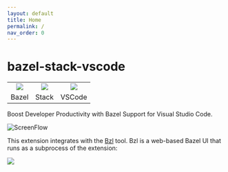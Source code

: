 ```yaml
---
layout: default
title: Home
permalink: /
nav_order: 0
---
```


# bazel-stack-vscode

<table><tr>
<td style="text-align: center"><img src="https://upload.wikimedia.org/wikipedia/en/thumb/7/7d/Bazel_logo.svg/240px-Bazel_logo.svg.png" style="max-width: 120px" /></td>
<td style="text-align: center"><img src="https://user-images.githubusercontent.com/50580/78734740-486ba400-7906-11ea-89fa-f207544de185.png" style="max-width: 100px"  /></td>
<td style="text-align: center"><img src="https://user-images.githubusercontent.com/29654835/27530004-e789a11e-5a13-11e7-8a34-870da7e678ac.PNG" style="max-width: 120px"  /></td>
</tr><tr>
<td style="text-align: center">Bazel</td>
<td style="text-align: center">Stack</td>
<td style="text-align: center">VSCode</td>
</tr></table>

Boost Developer Productivity with Bazel Support for Visual Studio Code.

![ScreenFlow](https://user-images.githubusercontent.com/50580/95278334-37481500-080d-11eb-8931-88905c1c3d51.gif)

This extension integrates with the [Bzl](https://build.bzl.ui) tool.  Bzl is a
web-based Bazel UI that runs as a subprocess of the extension:

![](https://user-images.githubusercontent.com/50580/93263024-644f5d80-f762-11ea-936d-aeed0c5788a9.gif)
